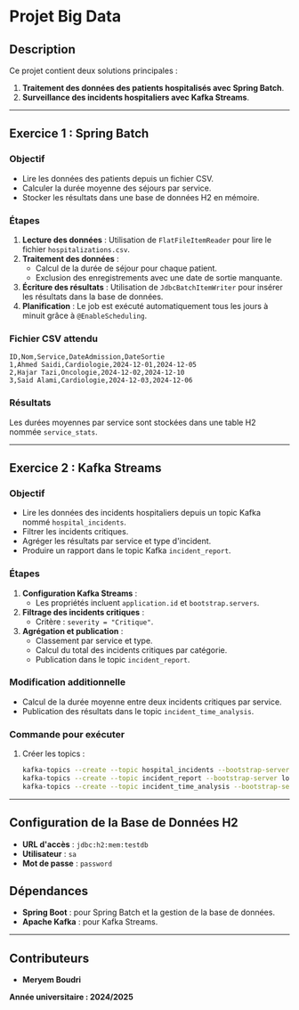 # **Projet Big Data**

## **Description**

Ce projet contient deux solutions principales :

1. **Traitement des données des patients hospitalisés avec Spring Batch**.
2. **Surveillance des incidents hospitaliers avec Kafka Streams**.

---

## **Exercice 1 : Spring Batch**

### **Objectif**
- Lire les données des patients depuis un fichier CSV.
- Calculer la durée moyenne des séjours par service.
- Stocker les résultats dans une base de données H2 en mémoire.

### **Étapes**
1. **Lecture des données** : Utilisation de `FlatFileItemReader` pour lire le fichier `hospitalizations.csv`.
2. **Traitement des données** :
   - Calcul de la durée de séjour pour chaque patient.
   - Exclusion des enregistrements avec une date de sortie manquante.
3. **Écriture des résultats** : Utilisation de `JdbcBatchItemWriter` pour insérer les résultats dans la base de données.
4. **Planification** : Le job est exécuté automatiquement tous les jours à minuit grâce à `@EnableScheduling`.

### **Fichier CSV attendu**
```csv
ID,Nom,Service,DateAdmission,DateSortie
1,Ahmed Saidi,Cardiologie,2024-12-01,2024-12-05
2,Hajar Tazi,Oncologie,2024-12-02,2024-12-10
3,Said Alami,Cardiologie,2024-12-03,2024-12-06
```

### **Résultats**
Les durées moyennes par service sont stockées dans une table H2 nommée `service_stats`.


---

## **Exercice 2 : Kafka Streams**

### **Objectif**
- Lire les données des incidents hospitaliers depuis un topic Kafka nommé `hospital_incidents`.
- Filtrer les incidents critiques.
- Agréger les résultats par service et type d'incident.
- Produire un rapport dans le topic Kafka `incident_report`.

### **Étapes**
1. **Configuration Kafka Streams** :
   - Les propriétés incluent `application.id` et `bootstrap.servers`.
2. **Filtrage des incidents critiques** :
   - Critère : `severity = "Critique"`.
3. **Agrégation et publication** :
   - Classement par service et type.
   - Calcul du total des incidents critiques par catégorie.
   - Publication dans le topic `incident_report`.

### **Modification additionnelle**
- Calcul de la durée moyenne entre deux incidents critiques par service.
- Publication des résultats dans le topic `incident_time_analysis`.

### **Commande pour exécuter**
1. Créer les topics :
   ```bash
   kafka-topics --create --topic hospital_incidents --bootstrap-server localhost:9092
   kafka-topics --create --topic incident_report --bootstrap-server localhost:9092
   kafka-topics --create --topic incident_time_analysis --bootstrap-server localhost:9092
   ```

---

## **Configuration de la Base de Données H2**

- **URL d'accès** : `jdbc:h2:mem:testdb`
- **Utilisateur** : `sa`
- **Mot de passe** : `password`

## **Dépendances**
- **Spring Boot** : pour Spring Batch et la gestion de la base de données.
- **Apache Kafka** : pour Kafka Streams.


---

## **Contributeurs**
- **Meryem Boudri**

**Année universitaire : 2024/2025**
